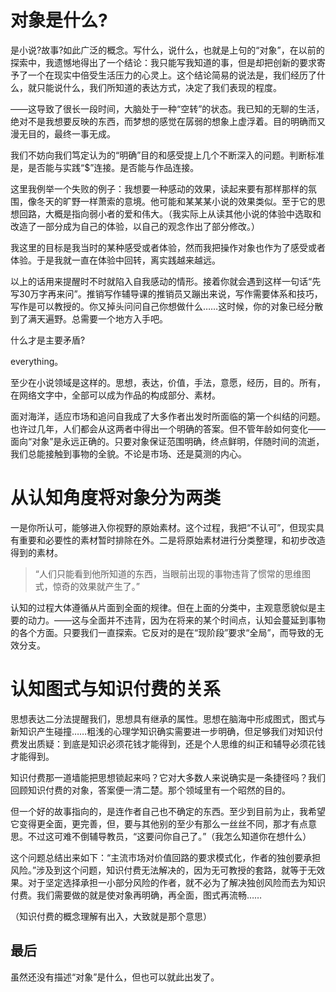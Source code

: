 # 对象是什么?

是小说?故事?如此广泛的概念。写什么，说什么，也就是上句的“对象”，在以前的探索中，我遗憾地得出了一个结论：我只能写我知道的事，但是却把创新的要求寄予了一个在现实中倍受生活压力的心灵上。这个结论简易的说法是，我们经历了什么，就只能说什么，我们所知道的表达方式，决定了我们表现的程度。

——这导致了很长一段时间，大脑处于一种“空转”的状态。我已知的无聊的生活，绝对不是我想要反映的东西，而梦想的感觉在孱弱的想象上虚浮着。目的明确而又漫无目的，最终一事无成。

我们不妨向我们笃定认为的“明确”目的和感受提上几个不断深入的问题。判断标准是，是否能与实践“$”连接。是否能与作品连接。

这里我例举一个失败的例子：我想要一种感动的效果，读起来要有那样那样的氛围，像冬天的旷野一样萧索的意境。他可能和某某某小说的效果类似。至于它的思想回路，大概是指向弱小者的爱和伟大。（我实际上从读其他小说的体验中选取和改造了一部分成为自己的体验，以自己的观念作出了部分修改。）

我这里的目标是我当时的某种感受或者体验，然而我把操作对象也作为了感受或者体验。于是我就一直在体验中回转，离实践越来越远。

 

以上的话用来提醒时不时就陷入自我感动的情形。接着你就会遇到这样一句话“先写30万字再来问”。推销写作辅导课的推销员又蹦出来说，写作需要体系和技巧，写作是可以教授的。你又掉头问问自己你想做什么……这时候，你的对象已经分散到了满天遍野。总需要一个地方入手吧。

什么才是主要矛盾?

everything。

至少在小说领域是这样的。思想，表达，价值，手法，意愿，经历，目的。所有，在网络文字中，全部可以成为作品的构成部分、素材。

面对海洋，适应市场和追问自我成了大多作者出发时所面临的第一个纠结的问题。也许过几年，人们都会从这两者中得出一个明确的答案。但不管年龄如何变化——面向“对象”是永远正确的。只要对象保证范围明确，终点鲜明，伴随时间的流逝，我们总能接触到事物的全貌。不论是市场、还是莫测的内心。

# 从认知角度将对象分为两类

一是你所认可，能够进入你视野的原始素材。这个过程，我把“不认可”，但现实具有重要和必要性的素材暂时排除在外。二是将原始素材进行分类整理，和初步改造得到的素材。

> “人们只能看到他所知道的东西，当眼前出现的事物违背了惯常的思维图式，惊奇的效果就产生了。”

认知的过程大体遵循从片面到全面的规律。但在上面的分类中，主观意愿貌似是主要的动力。——这与全面并不违背，因为在将来的某个时间点，认知会蔓延到事物的各个方面。只要我们一直探索。它反对的是在“现阶段”要求“全局”，而导致的无效分支。

# 认知图式与知识付费的关系

思想表达二分法提醒我们，思想具有继承的属性。思想在脑海中形成图式，图式与新知识产生碰撞……粗浅的心理学知识确实需要进一步明确，但足够我们对知识付费发出质疑：到底是知识必须花钱才能得到，还是个人思维的纠正和辅导必须花钱才能得到。

知识付费那一道墙能把思想锁起来吗？它对大多数人来说确实是一条捷径吗？我们回顾知识付费的对象，答案便一清二楚。那个领域里有一个昭然的目的。

但一个好的故事指向的，是连作者自己也不确定的东西。至少到目前为止，我希望它变得更全面，更完善，但，要与其他别的至少有那么一丝丝不同，那才有点意思。不过这可难不倒辅导教员，“这要问你自己了。”（我怎么知道你在想什么）

这个问题总结出来如下：“主流市场对价值回路的要求模式化，作者的独创要承担风险。”涉及到这个问题，知识付费无法解决的，因为无可教授的套路，就等于无效果。对于坚定选择承担一小部分风险的作者，就不必为了解决独创风险而去为知识付费。我们需要做的就是使对象再明确，再全面，图式再流畅……

（知识付费的概念理解有出入，大致就是那个意思）

## 最后

虽然还没有描述“对象”是什么，但也可以就此出发了。